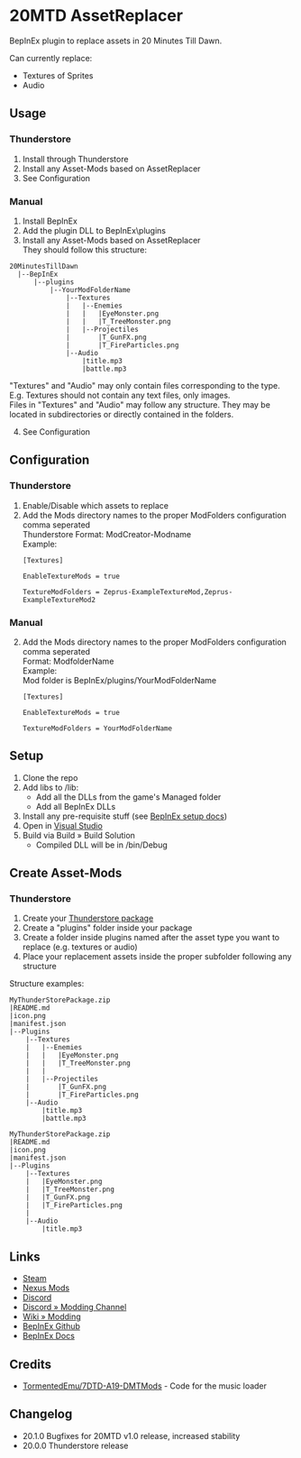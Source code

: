 # 20MTD AssetReplacer
BepInEx plugin to replace assets in 20 Minutes Till Dawn.

Can currently replace:

- Textures of Sprites
- Audio

## Usage

### Thunderstore
1. Install through Thunderstore
2. Install any Asset-Mods based on AssetReplacer
2. See Configuration

### Manual
1. Install BepInEx
2. Add the plugin DLL to BepInEx\plugins
3. Install any Asset-Mods based on AssetReplacer
<br>They should follow this structure:
```
20MinutesTillDawn
  |--BepInEx
      |--plugins
          |--YourModFolderName
              |--Textures
              |   |--Enemies
              |   |   |EyeMonster.png
              |   |   |T_TreeMonster.png
              |   |--Projectiles
              |       |T_GunFX.png
              |       |T_FireParticles.png
              |--Audio
                  |title.mp3
                  |battle.mp3
```
"Textures" and "Audio" may only contain files corresponding to the type. E.g. Textures should not contain any text files, only images.
<br>Files in "Textures" and "Audio" may follow any structure. They may be located in subdirectories or directly contained in the folders.

4. See Configuration

## Configuration
### Thunderstore
1. Enable/Disable which assets to replace
2. Add the Mods directory names to the proper ModFolders configuration comma seperated
	<br>Thunderstore Format: ModCreator-Modname
	<br>Example:
	```
	[Textures]

	EnableTextureMods = true

	TextureModFolders = Zeprus-ExampleTextureMod,Zeprus-ExampleTextureMod2
	```
### Manual
2. Add the Mods directory names to the proper ModFolders configuration comma seperated
	<br>Format: ModfolderName
	<br>Example:
	<br>Mod folder is BepInEx/plugins/YourModFolderName
	```
	[Textures]

	EnableTextureMods = true

	TextureModFolders = YourModFolderName
	```

## Setup

1. Clone the repo
2. Add libs to /lib:
	- Add all the DLLs from the game's Managed folder
	- Add all BepInEx DLLs
3. Install any pre-requisite stuff (see [BepInEx setup docs](https://docs.bepinex.dev/articles/dev_guide/plugin_tutorial/1_setup.html))
3. Open in [Visual Studio](https://visualstudio.microsoft.com/vs/community/)
4. Build via Build » Build Solution
	- Compiled DLL will be in /bin/Debug

## Create Asset-Mods

### Thunderstore
1. Create your [Thunderstore package](https://github.com/ebkr/r2modmanPlus/wiki/Structuring-your-Thunderstore-package)
2. Create a "plugins" folder inside your package
3. Create a folder inside plugins named after the asset type you want to replace (e.g. textures or audio)
4. Place your replacement assets inside the proper subfolder following any structure

Structure examples:
```
MyThunderStorePackage.zip
|README.md
|icon.png
|manifest.json
|--Plugins
	|--Textures
	|	|--Enemies
	|	|	|EyeMonster.png
	|	|	|T_TreeMonster.png
	|	|
	|	|--Projectiles
	|		|T_GunFX.png
	|		|T_FireParticles.png
	|--Audio
		|title.mp3
		|battle.mp3
```
```
MyThunderStorePackage.zip
|README.md
|icon.png
|manifest.json
|--Plugins
	|--Textures
	|	|EyeMonster.png
	|	|T_TreeMonster.png
	|	|T_GunFX.png
	|	|T_FireParticles.png
	|
	|--Audio
		|title.mp3
```
## Links

- [Steam](https://store.steampowered.com/app/1966900/20_Minutes_Till_Dawn/)
- [Nexus Mods](https://www.nexusmods.com/20minutestildawn)
- [Discord](https://discord.gg/DtSPxBXtWJ)
- [Discord » Modding Channel](https://discord.com/channels/976039553683034122/987507054082162758)
- [Wiki » Modding](https://minutes-till-dawn.fandom.com/wiki/Modding)
- [BepInEx Github](https://github.com/BepInEx/BepInEx/releases)
- [BepInEx Docs](https://docs.bepinex.dev/index.html)


## Credits

- [TormentedEmu/7DTD-A19-DMTMods](https://github.com/TormentedEmu/7DTD-A19-DMTMods/blob/master/TE_MenuMusic/Harmony/Harmony.cs) - Code for the music loader

## Changelog
- 20.1.0 Bugfixes for 20MTD v1.0 release, increased stability
- 20.0.0 Thunderstore release
